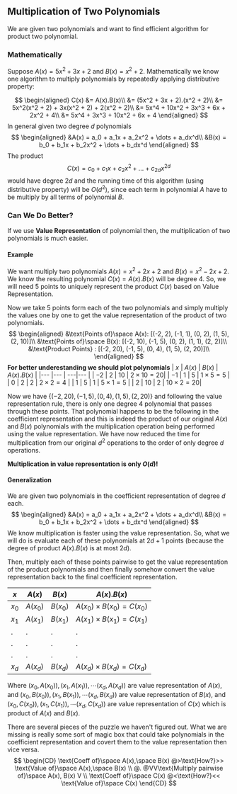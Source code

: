 ## Multiplication of Two Polynomials
We are given two polynomials and want to find efficient algorithm for product two polynomial.

### Mathematically
Suppose $A(x) = 5x^2 + 3x + 2$ and $B(x) = x^2 + 2$. Mathematically we know one algorithm to multiply polynomials by repeatedly applying distributive property:

$$
\begin{aligned}
C(x) &= A(x).B(x)\\
     &= (5x^2 + 3x + 2).(x^2 + 2)\\
     &= 5x^2(x^2 + 2) + 3x(x^2 + 2) + 2(x^2 + 2)\\
     &= 5x^4 + 10x^2 + 3x^3 + 6x + 2x^2 + 4\\
     &= 5x^4 + 3x^3 + 10x^2 + 6x + 4
\end{aligned}
$$
In general given two degree $d$ polynomials
$$
\begin{aligned}
&A(x) = a_0 + a_1x + a_2x^2 + \dots + a_dx^d\\
&B(x) = b_0 + b_1x + b_2x^2 + \dots + b_dx^d
\end{aligned}
$$
The product
$$
C(x) = c_0 + c_1x + c_2x^2 + \dots + c_{2d}x^{2d}
$$
would have degree $2d$ and the running time of this algorithm (using distributive property) will be $O(d^2)$, since each term in polynomial $A$ have to be multiply by all terms of polynomial $B$.

### Can We Do Better?
If we use **Value Representation** of polynomial then, the multiplication of two polynomials is much easier.
#### Example
We want multiply two polynomials $A(x) = x^2 + 2x + 2$ and $B(x) = x^2 - 2x + 2$. We know the resulting polynomial $C(x) = A(x).B(x)$ will be degree 4. So, we will need 5 points to uniquely represent the product $C(x)$ based on Value Representation.

Now we take 5 points form each of the two polynomials and simply multiply the values one by one to get the value representation of the product of two polynomials.
$$
\begin{aligned}
&\text{Points of}\space A(x): [(-2, 2), (-1, 1), (0, 2), (1, 5), (2, 10)]\\
&\text{Points of}\space B(x): [(-2, 10), (-1, 5), (0, 2), (1, 1), (2, 2)]\\
&\text{Product Points} : [(-2, 20), (-1, 5), (0, 4), (1, 5), (2, 20)]\\
\end{aligned}
$$
**For better underestanding we should plot polynomials**
| $x$ | $A(x)$ | $B(x)$ | $A(x).B(x)$ |
|--- |--- | ---|--- |
| $-2$ | $2$  | $10$ | $2 \times 10 = 20$|
| $-1$ | $1$  | $5$  | $1 \times 5 = 5$  |
| $0$  | $2$  | $2$  | $2 \times 2 = 4$  |
| $1$  | $5$  | $1$  | $5 \times 1 = 5$  |
| $2$  | $10$ | $2$  | $10 \times 2 = 20$|

Now we have $\{(-2, 20), (-1, 5), (0, 4), (1, 5), (2, 20)\}$ and following the value representation rule, there is only one degree 4 polynomial that passes through these points. That polynomial happens to be the following in the coefficient representation and this is indeed the product of our original $A(x)$ and $B(x)$ polynomials with the multiplication operation being performed using the value representation. We have now reduced the time for multiplication from our original $d^2$ operations to the order of only degree $d$ operations.

**Multiplication in value representation is only $O(d)$!**
#### Generalization
We are given two polynomials in the coefficient representation of degree $d$ each.
$$
\begin{aligned}
&A(x) = a_0 + a_1x + a_2x^2 + \dots + a_dx^d\\
&B(x) = b_0 + b_1x + b_2x^2 + \dots + b_dx^d
\end{aligned}
$$
We know multiplication is faster using the value representation. So, what we will do is evaluate each of these polynomials at $2d +1$ points (because the degree of product $A(x).B(x
)$ is at most $2d$).

Then, multiply each of these points pairwise to get the value representation of the product polynomials and then finally somehow convert the value representation back to the final coefficient representation.

| $x$ | $A(x)$ | $B(x)$ | $A(x).B(x)$ |
|--- |--- | ---|---|
| $x_0$ | $A(x_0)$ | $B(x_0)$ | $A(x_0) \times B(x_0) = C(x_0)$|
| $x_1$ | $A(x_1)$ | $B(x_1)$ | $A(x_1) \times B(x_1) = C(x_1)$|
| $.$   | $.$      | $.$      | $.$                            |
| $.$   | $.$      | $.$      | $.$                            |
| $.$   | $.$      | $.$      | $.$                            |
| $x_d$ | $A(x_d)$ | $B(x_d)$ | $A(x_d) \times B(x_d) = C(x_d)$|

Where ${(x_0, A(x_0)), (x_1, A(x_1)), \cdots (x_d, A(x_d))}$ are value representation of $A(x)$,
and ${(x_0, B(x_0)), (x_1, B(x_1)), \cdots (x_d, B(x_d))}$ are value representation of $B(x)$,
and ${(x_0, C(x_0)), (x_1, C(x_1)), \cdots (x_d, C(x_d))}$ are value representation of $C(x)$ which is product of $A(x)$ and $B(x)$.

There are several pieces of the puzzle we haven't figured out. What we are missing is really some sort of magic box that could take polynomials in the coefficient representation and covert them to the value representation then vice versa.
$$
\begin{CD}
   \text{Coeff of}\space A(x),\space B(x) @>\text{How?}>> \text{Value of}\space A(x),\space B(x) \\
@. @VV\text{Multiply pairwise of}\space A(x), B(x) V \\
   \text{Coeff of}\space C(x) @<\text{How?}<< \text{Value of}\space C(x)
\end{CD}
$$